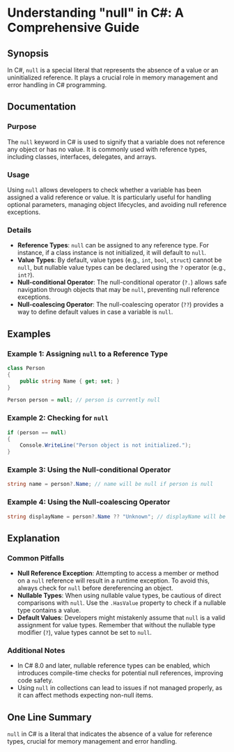 <!--
Meta Description: # Understanding "null" in C#: A Comprehensive Guide ## Synopsis In C#, `null` is a special literal that represents the absence of a value or an uninit...
Meta Keywords: null, reference, value, types, person
-->

# Understanding "null" in C#: A Comprehensive Guide

## Synopsis
In C#, `null` is a special literal that represents the absence of a value or an uninitialized reference. It plays a crucial role in memory management and error handling in C# programming.

## Documentation
### Purpose
The `null` keyword in C# is used to signify that a variable does not reference any object or has no value. It is commonly used with reference types, including classes, interfaces, delegates, and arrays.

### Usage
Using `null` allows developers to check whether a variable has been assigned a valid reference or value. It is particularly useful for handling optional parameters, managing object lifecycles, and avoiding null reference exceptions.

### Details
- **Reference Types**: `null` can be assigned to any reference type. For instance, if a class instance is not initialized, it will default to `null`.
- **Value Types**: By default, value types (e.g., `int`, `bool`, `struct`) cannot be `null`, but nullable value types can be declared using the `?` operator (e.g., `int?`).
- **Null-conditional Operator**: The null-conditional operator (`?.`) allows safe navigation through objects that may be `null`, preventing null reference exceptions.
- **Null-coalescing Operator**: The null-coalescing operator (`??`) provides a way to define default values in case a variable is `null`.

## Examples
### Example 1: Assigning `null` to a Reference Type
```csharp
class Person
{
    public string Name { get; set; }
}

Person person = null; // person is currently null
```

### Example 2: Checking for `null`
```csharp
if (person == null)
{
    Console.WriteLine("Person object is not initialized.");
}
```

### Example 3: Using the Null-conditional Operator
```csharp
string name = person?.Name; // name will be null if person is null
```

### Example 4: Using the Null-coalescing Operator
```csharp
string displayName = person?.Name ?? "Unknown"; // displayName will be "Unknown" if person is null
```

## Explanation
### Common Pitfalls
- **Null Reference Exception**: Attempting to access a member or method on a `null` reference will result in a runtime exception. To avoid this, always check for `null` before dereferencing an object.
- **Nullable Types**: When using nullable value types, be cautious of direct comparisons with `null`. Use the `.HasValue` property to check if a nullable type contains a value.
- **Default Values**: Developers might mistakenly assume that `null` is a valid assignment for value types. Remember that without the nullable type modifier (`?`), value types cannot be set to `null`.

### Additional Notes
- In C# 8.0 and later, nullable reference types can be enabled, which introduces compile-time checks for potential null references, improving code safety.
- Using `null` in collections can lead to issues if not managed properly, as it can affect methods expecting non-null items.

## One Line Summary
`null` in C# is a literal that indicates the absence of a value for reference types, crucial for memory management and error handling.